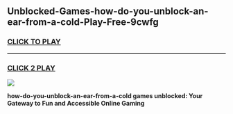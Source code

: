 
## Unblocked-Games-how-do-you-unblock-an-ear-from-a-cold-Play-Free-9cwfg
<h3>
<a href="https://premium76.site?title=how-do-you-unblock-an-ear-from-a-cold&ref=20M">CLICK TO PLAY</a></h3>
<hr>

<h3>
<a href="https://premium76.site?title=how-do-you-unblock-an-ear-from-a-cold&ref=20M">CLICK 2 PLAY</a>
  
</h3>

<a href="https://premium76.site?title=how-do-you-unblock-an-ear-from-a-cold&ref=19M"><img src="https://clearcache.store/games.png"></a>


**how-do-you-unblock-an-ear-from-a-cold games unblocked: Your Gateway to Fun and Accessible Online Gaming**
